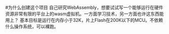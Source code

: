 #为什么创建这个项目
自己研究WebAssembly，想要试试写一个能够运行在硬件资源非常有限的平台上的wasm虚拟机。一方面学习技术，另一方面也许这东西能用上？
基本目标是运行在内存小于32K，片上Flash在200K以下的MCU。不依赖什么操作系统，可以裸跑。
